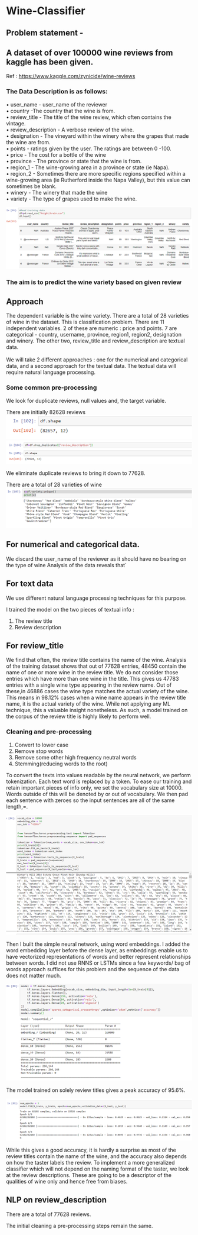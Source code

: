 # Wine-Classifier

## Problem statement - 
## A dataset of over 100000 wine reviews from kaggle has been given.
   Ref : https://www.kaggle.com/zynicide/wine-reviews
### The Data Description is as follows:
•	user_name - user_name of the reviewer <br>
•	country -The country that the wine is from. <br>
•	review_title - The title of the wine review, which often contains the vintage. <br>
•	review_description - A verbose review of the wine. <br> 
•	designation - The vineyard within the winery where the grapes that made the wine are from. <br>
•	points - ratings given by the user. The ratings are between 0 -100. <br>
•	price - The cost for a bottle of the wine <br>
•	province - The province or state that the wine is from. <br>
•	region_1 - The wine-growing area in a province or state (ie Napa). <br>
•	region_2 - Sometimes there are more specific regions specified within a wine-growing area (ie Rutherford inside the Napa Valley), but this value can sometimes be blank. <br>
•	winery - The winery that made the wine <br>
•	variety - The type of grapes used to make the wine. 


![](./Wine-Classifier-master/media/ss.png)

### The aim is to predict the wine variety based on given review

## Approach

The dependent variable is the wine variety. There are a total of 28 varieties of wine in the dataset. This is classification problem. 
There are 11 independent variables. 2 of these are numeric : price and points. 7 are categorical - country, username, province, region1, region2, designation and winery. The other two, review_title and review_description are textual data. <br>
<br>
We will take 2 different approaches : one for the numerical and categorical data, and a second approach for the textual data. The textual data will require natural language processing.

### Some common pre-processing 
We look for duplicate reviews, null values and, the target variable.

There are initially 82628 reviews
![](./Wine-Classifier-master/media/ss5.png)
![](./Wine-Classifier-master/media/ss7.png)

We eliminate duplicate reviews to bring it down to 77628.

There are a total of 28 varieties of wine
![](./Wine-Classifier-master/media/ss6.png)


## For numerical and categorical data.

We discard the user_name of the reviewer as it should have no bearing on the type of wine
Analysis of the data reveals that`

## For text data
We use different natural language processing techniques for this purpose.

I trained the model on the two pieces of textual info :

1) The review title
2) Review description

## For review_title

We find that often, the review title contains the name of the wine. Analysis of the training dataset shows that out of 77628 entries, 48450 contain the name of one or more wine in the review title. We do not consider those entries which have more than one wine in the title. This gives us 47783 entries with a single wine type appearing in the review name. Out of these,in 46886 cases the wine type matches the actual variety of the wine. This means in 98.12% cases when a wine name appears in the review title name, it is the actual variety of the wine. While not applying any ML technique, this a valuable insight nonetheless. As such, a model trained on the corpus of the review title is highly likely to perform well.

### Cleaning and pre-processing

1. Convert to lower case
2. Remove stop words
3. Remove some other high frequency neutral words
4. Stemming(reducing words to the root)


To convert the texts into values readable by the neural network, we perform tokenization. Each text word is replaced by a token. To ease our training and retain important pieces of info only, we set the vocabulary size at 10000. Words outside of this will be denoted by <OOV> or out of vocabulary. We then pad each sentence with zeroes so the input sentences are all of the same length,=.
  

![](./Wine-Classifier-master/media/ss1.png)
   
Then I built the simple neural network, using word embeddings. I added the word embedding layer before the dense layer, as embeddings enable us to have vectorized representations of words and better represent relationships between words.
I did not use RNNS or LSTMs since a few keywords/ bag of words approach suffices for this problem and the sequence of the data does not matter much.


![](./Wine-Classifier-master/media/ss2.png)
   

The model trained on solely review titles gives a peak accuracy of 95.6%. 


![](./Wine-Classifier-master/media/ss4.png)

While this gives a good accuracy, it is hardly a surprise as most of the review titles contain the name of the wine, and the accuracy also depends on how the taster labels the review. To implement a more generalized classifier which will not depend on the naming format of the taster, we look at the review descriptions. These are going to be a descriptor of the qualities of wine only and hence free from biases.

## NLP on review_description
There are a total of  77628 reviews.

The initial cleaning a pre-processing steps remain the same.

